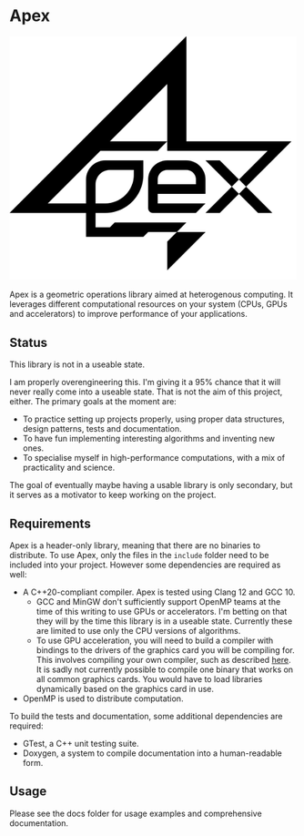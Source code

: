 Apex
====
![Apex logo](doc/res/logo.svg)

Apex is a geometric operations library aimed at heterogenous computing. It leverages different computational resources on your system (CPUs, GPUs and accelerators) to improve performance of your applications.

Status
----
This library is not in a useable state.

I am properly overengineering this. I'm giving it a 95% chance that it will never really come into a useable state. That is not the aim of this project, either. The primary goals at the moment are:
* To practice setting up projects properly, using proper data structures, design patterns, tests and documentation.
* To have fun implementing interesting algorithms and inventing new ones.
* To specialise myself in high-performance computations, with a mix of practicality and science.

The goal of eventually maybe having a usable library is only secondary, but it serves as a motivator to keep working on the project.

Requirements
----
Apex is a header-only library, meaning that there are no binaries to distribute. To use Apex, only the files in the `include` folder need to be included into your project. However some dependencies are required as well:
* A C++20-compliant compiler. Apex is tested using Clang 12 and GCC 10.
  * GCC and MinGW don't sufficiently support OpenMP teams at the time of this writing to use GPUs or accelerators. I'm betting on that they will by the time this library is in a useable state. Currently these are limited to use only the CPU versions of algorithms.
  * To use GPU acceleration, you will need to build a compiler with bindings to the drivers of the graphics card you will be compiling for. This involves compiling your own compiler, such as described [here](https://hpc-wiki.info/hpc/Building_LLVM/Clang_with_OpenMP_Offloading_to_NVIDIA_GPUs). It is sadly not currently possible to compile one binary that works on all common graphics cards. You would have to load libraries dynamically based on the graphics card in use.
* OpenMP is used to distribute computation.

To build the tests and documentation, some additional dependencies are required:
* GTest, a C++ unit testing suite.
* Doxygen, a system to compile documentation into a human-readable form.

Usage
----
Please see the docs folder for usage examples and comprehensive documentation.